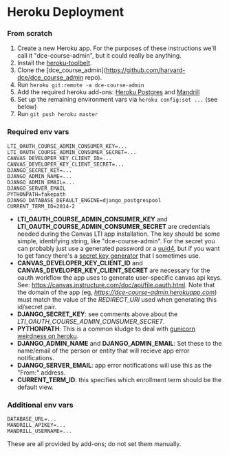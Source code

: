 # Heroku Deployment

### From scratch

1. Create a new Heroku app. For the purposes of these instructions we'll call it "dce-course-admin", but it could really be anything.
2. Install the [heroku-toolbelt](https://toolbelt.heroku.com/).
3. Clone the [dce_course_admin](https://github.com/harvard-dce/dce_course_admin repo).
4. Run `heroku git:remote -a dce-course-admin`
5. Add the required heroku add-ons: [Heroku Postgres](https://addons.heroku.com/heroku-postgresql) and [Mandrill](https://addons.heroku.com/mandrill)
6. Set up the remaining environment vars via `heroku config:set ...` (see below)
7. Run `git push heroku master`

### Required env vars

```
LTI_OAUTH_COURSE_ADMIN_CONSUMER_KEY=...
LTI_OAUTH_COURSE_ADMIN_CONSUMER_SECRET=...
CANVAS_DEVELOPER_KEY_CLIENT_ID=...
CANVAS_DEVELOPER_KEY_CLIENT_SECRET=...
DJANGO_SECRET_KEY=...
DJANGO_ADMIN_NAME=...
DJANGO_ADMIN_EMAIL=...
DJANGO_SERVER_EMAIL
PYTHONPATH=fakepath
DJANGO_DATABASE_DEFAULT_ENGINE=django_postgrespool
CURRENT_TERM_ID=2014-2
```

* **LTI_OAUTH_COURSE_ADMIN_CONSUMER_KEY** and **LTI_OAUTH_COURSE_ADMIN_CONSUMER_SECRET** are credentials needed during the Canvas LTI app installation. The key should be some simple, identifying string, like "dce-course-admin". For the secret you can probably just use a generated password or a [uuid4](http://en.wikipedia.org/wiki/Universally_unique_identifier#Version_4_.28random.29), but if you want to get fancy there's a [secret key generator](http://techblog.leosoto.com/django-secretkey-generation/) that I sometimes use.
* **CANVAS_DEVELOPER_KEY_CLIENT_ID** and **CANVAS_DEVELOPER_KEY_CLIENT_SECRET** are necessary for the oauth workflow the app uses to generate user-specific canvas api keys. See: https://canvas.instructure.com/doc/api/file.oauth.html. Note that the domain of the app (eg, *https://dce-course-admin.herokuapp.com*) must match the value of the *REDIRECT_URI* used when generating this id/secret pair.
* **DJANGO_SECRET_KEY**: see comments above about the *LTI_OAUTH_COURSE_ADMIN_CONSUMER_SECRET*.
* **PYTHONPATH**: This is a common kludge to deal with [gunicorn weirdness on heroku](https://github.com/heroku/heroku-buildpack-python/wiki/Troubleshooting#no-module-named-appwsgiapp).
* **DJANGO_ADMIN_NAME** and **DJANGO_ADMIN_EMAIL**: Set these to the name/email of the person or entity that will recieve app error notifications.
* **DJANGO_SERVER_EMAIL**: app error notifications will use this as the "From:" address.
* **CURRENT_TERM_ID**: this specifies which enrollment term should be the default view.

### Additional env vars

```
DATABASE_URL=...
MANDRILL_APIKEY=...
MANDRILL_USERNAME=...
```

These are all provided by add-ons; do not set them manually.


